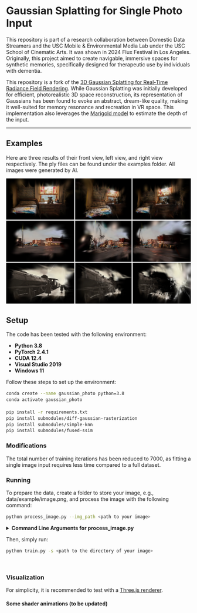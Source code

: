 # Gaussian Splatting for Single Photo Input

This repository is part of a research collaboration between Domestic Data Streamers and the USC Mobile & Environmental Media Lab under the USC School of Cinematic Arts. It was shown in 2024 Flux Festival in Los Angeles. Originally, this project aimed to create navigable, immersive spaces for synthetic memories, specifically designed for therapeutic use by individuals with dementia. 

This repository is a fork of the [3D Gaussian Splatting for Real-Time Radiance Field Rendering](https://github.com/graphdeco-inria/gaussian-splatting). While Gaussian Splatting was initially developed for efficient, photorealistic 3D space reconstruction, its representation of Gaussians has been found to evoke an abstract, dream-like quality, making it well-suited for memory resonance and recreation in VR space. This implementation also leverages the [Marigold model](https://github.com/prs-eth/Marigold) to estimate the depth of the input.

---

## Examples
Here are three results of their front view, left view, and right view respectively. The ply files can be found under the examples folder. All images were generated by AI.

![Bedroom](assets/gaussian_photo/bedroom.png)
![Street](assets/gaussian_photo/street.png)
![Train](assets/gaussian_photo/train.png)

## Setup

The code has been tested with the following environment:
- **Python 3.8**
- **PyTorch 2.4.1**
- **CUDA 12.4**
- **Visual Studio 2019**
- **Windows 11**

Follow these steps to set up the environment:
```bash
conda create --name gaussian_photo python=3.8
conda activate gaussian_photo

pip install -r requirements.txt
pip install submodules/diff-gaussian-rasterization
pip install submodules/simple-knn
pip install submodules/fused-ssim
```

### Modifications

The total number of training iterations has been reduced to 7000, as fitting a single image input requires less time compared to a full dataset.

### Running

To prepare the data, create a folder to store your image, e.g., data/example/image.png, and process the image with the following command:

```bash
python process_image.py --img_path <path to your image>
```
<details>
<summary><span style="font-weight: bold;">Command Line Arguments for process_image.py</span></summary>

  #### --img_path
  Path to the source image.
  #### --depth_path *(optional)*
  Path to the depth map of the source image, if a custom one is available.
  #### --resize_size *(default: 600)*
  Resizes the image to have its longer side match the specified pixel length.
  #### --depth_scale *(default: 1.0)*
  Scales the depth of the image. Note: Setting this value too high may lead to collapse.
  #### --grid_size *(default: 20)*
  Divides the image into grids for point cloud assignment, reducing resolution for an abstract effect. This value should not exceed the shorter side's pixel count.
</details>


Then, simply run:

```bash
python train.py -s <path to the directory of your image>
```

<br>

### Visualization
For simplicity, it is recommended to test with a [Three.js renderer](https://github.com/mkkellogg/GaussianSplats3D).

#### Some shader animations (to be updated)

